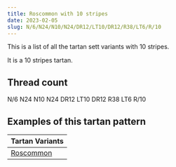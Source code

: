 ```yaml
---
title: Roscommon with 10 stripes
date: 2023-02-05
slug: N/6/N24/N10/N24/DR12/LT10/DR12/R38/LT6/R/10
---
```

This is a list of all the tartan sett variants with 10 stripes.

It is a 10 stripes tartan.


## Thread count
N/6 N24 N10 N24 DR12 LT10 DR12 R38 LT6 R/10

## Examples of this tartan pattern

| Tartan Variants |
|---------------|
| [Roscommon](/variants/n/6/n24/n10/n24/dr12/lt10/dr12/r38/lt6/r/10-dr401000-lt906030-n606080-rd00000)||
